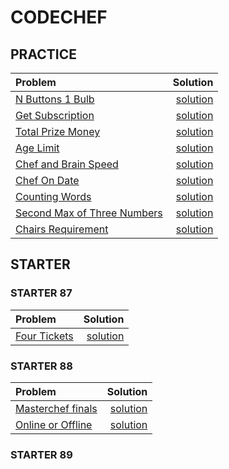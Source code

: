 # CODECHEF

## PRACTICE

| Problem | Solution |
| :--- | ---: |
| [N Buttons 1 Bulb](https://www.codechef.com/problems/ON_OFF) | [solution](./ON_OFF.cpp) |
| [Get Subscription](https://www.codechef.com/problems/SUBSCRIBE) | [solution](./SUBSCRIBE.cpp) |
| [Total Prize Money](https://www.codechef.com/problems/PRIZEPOOL) | [solution](./PRIZEPOOL.cpp) |
| [Age Limit](https://www.codechef.com/problems/AGELIMIT) | [solution](./AGELIMIT.cpp) |
| [Chef and Brain Speed](https://www.codechef.com/problems/CBSPEED) | [solution](./CBSPEED.cpp) |
| [Chef On Date](https://www.codechef.com/problems/CHEFONDATE) | [solution](./CHEFONDATE.cpp) |
| [Counting Words](https://www.codechef.com/problems/CNTWRD) | [solution](./CNTWRD.cpp) |
| [Second Max of Three Numbers](https://www.codechef.com/problems/SNDMAX) | [solution](./SNDMAX.cpp) |
| [Chairs Requirement](https://www.codechef.com/problems/CHAIRS_) | [solution](./CHAIRS_.cpp) |


## STARTER

### STARTER 87

| Problem | Solution |
| :--- | ---: |
| [Four Tickets](https://www.codechef.com/problems/FOURTICKETS) | [solution](./FOURTICKETS.cpp) |

### STARTER 88
| Problem | Solution |
| :--- | ---: |
| [Masterchef finals](https://www.codechef.com/problems/TOP10) | [solution](./TOP10.cpp) |
| [Online or Offline](https://www.codechef.com/problems/FOODPLAN) | [solution](./FOODPLAN.cpp) |

### STARTER 89

